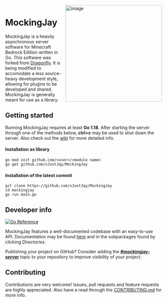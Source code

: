 <!--suppress ALL -->
<img height="310" alt="image" src="https://user-images.githubusercontent.com/16114089/121805566-0cd81280-cc4c-11eb-9b7d-b5f8a6db4f8d.png" align="right">

# MockingJay

MockingJay is a heavily asynchronous server software for Minecraft Bedrock Edition written in Go. This software was forked from [Dragonfly](https://github.com/df-mc/dragonfly). It is being modified to accomodate a less source-heavy development style, allowing for plugins to be developed and shared. MockingJay is generally meant for use as a library.

## Getting started
Running MockingJay requires at least **Go 1.18**. After starting the server through one of the methods below,
**ctrl+c** may be used to shut down the server. Also check out the [wiki](https://github.com/xJustJqy/MockingJay/wiki) for
more detailed info.

#### Installation as library
```
go mod init github.com/<user>/<module name>
go get github.com/xJustJqy/MockingJay
```

#### Installation of the latest commit
```
git clone https://github.com/xJustJqy/MockingJay
cd mockingjay
go run main.go
```

## Developer info
[![Go Reference](https://pkg.go.dev/badge/github.com/xJustJqy/MockingJay/server.svg)](https://pkg.go.dev/github.com/xJustJqy/MockingJay/server)

MockingJay features a well-documented codebase with an easy-to-use API. Documentation may be found
[here](https://pkg.go.dev/github.com/xJustJqy/MockingJay/server) and in the subpackages found by clicking *Directories*.

Publishing your project on GitHub? Consider adding the **[#mockingjay-server](https://github.com/topics/mockingjay-server)** topic to your
repository to improve visibility of your project.

## Contributing
Contributions are very welcome! Issues, pull requests and feature requests are highly appreciated. Also have a read through the [CONTRIBUTING.md](https://github.com/xJustJqy/MockingJay/blob/master/.github/CONTRIBUTING.md) for more info.
